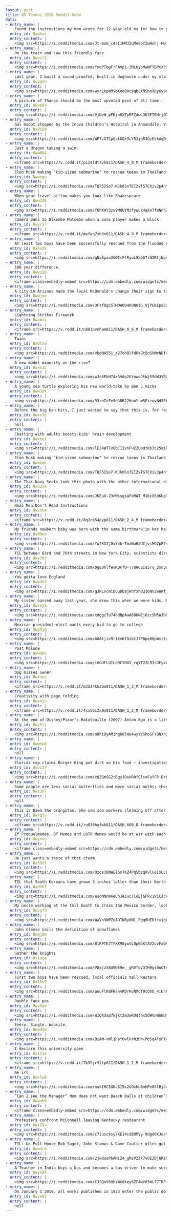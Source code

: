 ```yaml
---
layout: post
title: 09 Temmuz 2018 Reddit Debe
data:
- entry_name: |
    Found the instructions my mom wrote for 12-year-old me for how to get Doom running
  entry_id: 8wwkni
  entry_content: |
    <img src=https://i.redditmedia.com/Jt-muG_c4sI1HMJ2uMe8bYZwHuhj-HwJgreLqUGl9r0.jpg?s=715ecad75af56f18ffcedcb1f1b022a0 frameborder=0>
- entry_name: |
    On the train and saw this friendly face
  entry_id: 8wvzl1
  entry_content: |
    <img src=https://i.redditmedia.com/fmqPTbgFrFAVp1-3MLUyoMwWfTDPcXPzjZY2ROsOhDs.jpg?s=8df2adcbc5ea52b0c621b7d39ff41361 frameborder=0>
- entry_name: |
    Last year, I built a sound-proofed, built-in doghouse under my stairs, so Bucky would have a safe place to hide when he got scared. On the 4th of July, he let me know, in no uncertain terms, that I had wasted my time.
  entry_id: 8wyqsu
  entry_content: |
    <img src=https://i.redditmedia.com/wyrLkpmMVbXeoQHc9qb8XNShnXDyGySdCo_c2ktoC74.jpg?s=e74f02796e74164d3df42bd32101e488 frameborder=0>
- entry_name: |
    A picture of Thanos should be the most upvoted post of all time.
  entry_id: 8wvp8x
  entry_content: |
    <img src=https://i.redditmedia.com/VjNeW_pFKjn0XTpRFZAwL3KJET0HrjODEX0jW0AD5RQ.jpg?s=0f61e8142a294a93c5e12ad8c62b9edf frameborder=0>
- entry_name: |
    Gal Gadot stopped by the Inova Children’s Hospital in Annandale, Virginia on Friday in her Wonder Woman outfit.
  entry_id: 8x0s5d
  entry_content: |
    <img src=https://i.redditmedia.com/WP7zGTCpQctGQx3cY53jqR3QzEskAqDmkfQlpEFd-xI.jpg?s=100b955b67ef083d4324fb3b545135a1 frameborder=0>
- entry_name: |
    Just a dragon taking a swim.
  entry_id: 8ww004
  entry_content: |
    <iframe src=https://v.redd.it/p124ldt7vk811/DASH_4_8_M frameborder=0></iframe>
- entry_name: |
    Elon Musk making “kid-sized submarine” to rescue teens in Thailand cave: Construction complete in about 8 hours, the tech billionaire tweeted Saturday.
  entry_id: 8wwiqn
  entry_content: |
    <img src=https://i.redditmedia.com/TQF5ISo7-KJk0Sn7EI2vTS7CXiv2p4nYXOy9ASohf-k.jpg?s=b2911181e58e298e7967d309117f0bd1 frameborder=0>
- entry_name: |
    When your travel pillow makes you look like Shakespeare
  entry_id: 8ww148
  entry_content: |
    <img src=https://i.redditmedia.com/f6hKHY3zv9MQUYMzfyuLk4qXo7fmNnhZlJvff1jzHjA.jpg?s=139973e27ecb7f1a76e9278ddcbfdfb9 frameborder=0>
- entry_name: |
    Camera pans to Dikembe Mutombo when a Suns player makes a block.
  entry_id: 8wyr17
  entry_content: |
    <iframe src=https://v.redd.it/mefeg7sb8n811/DASH_4_8_M frameborder=0></iframe>
- entry_name: |
    At least two boys have been successfully rescued from the flooded Luang cave Sunday afternoon.
  entry_id: 8x0s5k
  entry_content: |
    <img src=https://i.redditmedia.com/gNqSpau3G0IcFfRyuLSkGSTrNIRtjNqsFWtcDGZ_6do.jpg?s=382cc9f9053a843ea1f44cfe1f21aa12 frameborder=0>
- entry_name: |
    100 year difference.
  entry_id: 8wvi5p
  entry_content: |
    <iframe class=embedly-embed src=https://cdn.embedly.com/widgets/media.html?src=https%3A%2F%2Fgfycat.com%2Fifr%2FMemorableThickAurochs&url=https%3A%2F%2Fgfycat.com%2FMemorableThickAurochs&image=https%3A%2F%2Fthumbs.gfycat.com%2FMemorableThickAurochs-size_restricted.gif&key=522baf40bd3911e08d854040d3dc5c07&type=text%2Fhtml&schema=gfycat width=360 height=360 scrolling=no frameborder=0 allow=autoplay; fullscreen allowfullscreen></iframe>
- entry_name: |
    A city in Arizona made the local McDonald's change their sign to turquoise so as to better fit in with the aesthetics of the town
  entry_id: 8wwjvo
  entry_content: |
    <img src=https://i.redditmedia.com/3FYfQgCSlMOAOO4RON0IG_VjPEKEpo23InPb91SITDI.jpg?s=ef73c277469342bb28caedbb63d1b15d frameborder=0>
- entry_name: |
    Lightning Strikes Firework
  entry_id: 8wxmts
  entry_content: |
    <iframe src=https://v.redd.it/n881pvmham811/DASH_9_6_M frameborder=0></iframe>
- entry_name: |
    Twins
  entry_id: 8x0txa
  entry_content: |
    <img src=https://i.redditmedia.com/vbpNA551_z27oh8lfdUYGt5n5kMmNDfurDyZkS4YYPU.jpg?s=c0e4ef2f12fb3cbabbf2e7b66433658d frameborder=0>
- entry_name: |
    A new model minority on the rise?
  entry_id: 8wxs1c
  entry_content: |
    <img src=https://i.redditmedia.com/wJs6EhH7Ax3Vdp2Utnwq2tWj55dW3VRCJBbXZ7ODcsw.jpg?s=40a40aaa34e47d7b4889b44011d93573 frameborder=0>
- entry_name: |
    A young sea turtle exploring his new world-take by Ben J Hicks
  entry_id: 8ww3ok
  entry_content: |
    <img src=https://i.redditmedia.com/93znZcFv5qGRR22HuoY-m5FzzovNd5PAGYDQMGUNIAI.jpg?s=fa787ca71cf5465fa9d0d9032aa7bcd3 frameborder=0>
- entry_name: |
    Before the big ban hits, I just wanted to say that this is, for real some of the most fun I've had since joining reddit
  entry_id: 8wvx3c
  entry_content: |
    null
- entry_name: |
    Chatting with adults boosts kids' brain development
  entry_id: 8wxnei
  entry_content: |
    <img src=https://i.redditmedia.com/lEJ4WTlVGbCIIvnFHZZUadtKb3c25m1hmKcPN7nA8R4.jpg?s=3a18dfee92e6140dc35539c63a29735b frameborder=0>
- entry_name: |
    Elon Musk making “kid-sized submarine” to rescue teens in Thailand cave: Construction complete in about 8 hours, the tech billionaire tweeted Saturday.
  entry_id: 8wwiok
  entry_content: |
    <img src=https://i.redditmedia.com/TQF5ISo7-KJk0Sn7EI2vTS7CXiv2p4nYXOy9ASohf-k.jpg?s=b2911181e58e298e7967d309117f0bd1 frameborder=0>
- entry_name: |
    The Thai Navy Seals took this photo with the other international divers just before starting the rescue mission.
  entry_id: 8x02vx
  entry_content: |
    <img src=https://i.redditmedia.com/JKEuX-23nWssgsaFeRWT_M16cX5dKUplkkt6uf3Fda8.jpg?s=8172b9db1204aea7f007f1bddc1c691b frameborder=0>
- entry_name: |
    Real Men Don't Read Instructions
  entry_id: 8wvhh4
  entry_content: |
    <iframe src=https://v.redd.it/8q2ca54pyp811/DASH_2_4_M frameborder=0></iframe>
- entry_name: |
    My friends newborn baby was born with the same birthmark in her hair as her mother
  entry_id: 8x00wo
  entry_content: |
    <img src=https://i.redditmedia.com/YwfKG7jDvY4b-TmxWaH2UCjvsMGZpPfsYlLCuIJCqOE.jpg?s=4d49061af73be9a23644fd2c4247f426 frameborder=0>
- entry_name: |
    TIL between 63rd and 76th streets in New York City, scientists discovered an ant species found nowhere else on earth. It has been nicknamed the “ManhattAnt.”
  entry_id: 8wy3dr
  entry_content: |
    <img src=https://i.redditmedia.com/DgE8hlfevKQFfQ-T78H6ZIs5Tv_3mn3PXlI2kBSBZI0.jpg?s=fe3927c3ca774eb9fc0ff43d910d0036 frameborder=0>
- entry_name: |
    You gotta love England
  entry_id: 8wwdh3
  entry_content: |
    <img src=https://i.redditmedia.com/gJRLvcmiDQuDbajRhYxhB316NV2wUKf_AvLw7P9-3FE.jpg?s=40496d00b742e1649e138f390aa3ff79 frameborder=0>
- entry_name: |
    My sister passed away last year, she drew this when we were kids. Miss her dearly.
  entry_id: 8wzvy5
  entry_content: |
    <img src=https://i.redditmedia.com/xdggzTu74bdNpAaA6OHNEj6zcSN5WJDGLWnASRFyTdo.jpg?s=940fae25f7c1b746c64ac716365d0540 frameborder=0>
- entry_name: |
    Mexican president-elect wants every kid to go to college
  entry_id: 8wy0jq
  entry_content: |
    <img src=https://i.redditmedia.com/AdAtjiv9rIXmKfOzbtJ7PBpe80pWsttrMTLYVycLH_4.jpg?s=fd4070b76530707d103c0c4663cccf4e frameborder=0>
- entry_name: |
    Post Malone
  entry_id: 8wwubs
  entry_content: |
    <img src=https://i.redditmedia.com/iGGUFLUILoRCYHGV_rqYT2ZL93sGFyxLIH8zS8NZKG8.png?s=ad6e5c26520d1f61d66fc8c6a8469036 frameborder=0>
- entry_name: |
    Dog misses owner
  entry_id: 8wxnnz
  entry_content: |
    <iframe src=https://v.redd.it/m3d34kk2bm811/DASH_1_2_M frameborder=0></iframe>
- entry_name: |
    Creativity with page folding
  entry_id: 8wxajn
  entry_content: |
    <iframe src=https://v.redd.it/4xs56i2x0m811/DASH_1_2_M frameborder=0></iframe>
- entry_name: |
    At the end of Disney/Pixar’s Ratatouille (2007) Anton Ego is a little bit fatter. This is especially poignant since he states, I don't like food, I love it... if I don't love it I don't swallow.
  entry_id: 8wyhlj
  entry_content: |
    <img src=https://i.redditmedia.com/o8hi8yAMihgH8lm84wyzYShoSFYDNXnZT-CydpW2gdo.jpg?s=84dce165422f09ab76c832cdea914782 frameborder=0>
- entry_name: |
  entry_id: 8wwtp8
  entry_content: |
    null
- entry_name: |
    Florida cop claims Burger King put dirt on his food — investigation reveals it was seasoning
  entry_id: 8wvi37
  entry_content: |
    <img src=https://i.redditmedia.com/xQZGmSG2tDgyJOxHR0fClsmFaYFP-BrF7VOoBovzka8.jpg?s=85aac82c4541f35ac5efc4ddcf18f8ec frameborder=0>
- entry_name: |
    Some people are less social butterflies and more social moths; they come out at night and are drawn to bright shiny things that are bad for them.
  entry_id: 8wz3vl
  entry_content: |
    null
- entry_name: |
    This is Dawn the orangutan. She saw zoo workers cleaning off after a shift. So Dawn stole a cloth and now she cleans off everyday too.
  entry_id: 8wvqjv
  entry_content: |
    <iframe src=https://v.redd.it/ru039hafwk811/DASH_600_K frameborder=0></iframe>
- entry_name: |
    If Prequelmemes, OT Memes and LOTR Memes would be at war with each other, would it look like this?
  entry_id: 8wynvu
  entry_content: |
    <iframe class=embedly-embed src=https://cdn.embedly.com/widgets/media.html?src=https%3A%2F%2Fgfycat.com%2Fifr%2FVerifiableWavyArrowana&url=https%3A%2F%2Fgfycat.com%2FVerifiableWavyArrowana&image=https%3A%2F%2Fthumbs.gfycat.com%2FVerifiableWavyArrowana-size_restricted.gif&key=2aa3c4d5f3de4f5b9120b660ad850dc9&type=text%2Fhtml&schema=gfycat width=600 height=337 scrolling=no frameborder=0 allow=autoplay; fullscreen allowfullscreen></iframe>
- entry_name: |
    He just wants a taste of that cream
  entry_id: 8x18tt
  entry_content: |
    <img src=https://i.redditmedia.com/Ozqs3ONWEl6m7KZ4PqSbzqRvlCe1xLC8v9kHgdhHJ1Q.jpg?s=963e958edd391a84511d0b8d72794f96 frameborder=0>
- entry_name: |
    TIL that South Koreans have grown 3 inches taller than their North Koreans counterparts. They are genetically the same and have been living similar lives till divide in the last century. The nutritional difference of only 50/60 years has caused this difference.
  entry_id: 8x0f6f
  entry_content: |
    <img src=https://i.redditmedia.com/usoNNnmAeLhJe1ucTiuEjGPRx1VLCJcVkTdExioQpps.jpg?s=feb545937a0666b2af42b726b2bc39e4 frameborder=0>
- entry_name: |
    My uncle working at the toll booth to cross the Mexico border, looking straight out of a Dr Pepper ad. Circa 1970.
  entry_id: 8wvyf3
  entry_content: |
    <img src=https://i.redditmedia.com/WaVn9WPZeAOTNRy0Nl_Pgq6HEDfixjqCLlM4NiCkHU0.jpg?s=cdd9d057bec473b116e4b745d5034f5a frameborder=0>
- entry_name: |
    John Cleese nails the definition of snowflakes
  entry_id: 8x0j80
  entry_content: |
    <img src=https://i.redditmedia.com/8lRPTK7fFXX98ywtL0pBGKtAV2cvFaOKra5-_EtAxdo.jpg?s=bdaef995df4eb29fff7200fc127cac52 frameborder=0>
- entry_name: |
    Gather the knights
  entry_id: 8x1ag4
  entry_content: |
    <img src=https://i.redditmedia.com/V8xjzX849NE9e__gRVfqV3TH9gs0uGTeBSWlkl4dTI0.jpg?s=ddd17487039625ff9bc83f38ba93fe30 frameborder=0>
- entry_name: |
    First two boys have been rescued, local officials tell Reuters
  entry_id: 8x10n9
  entry_content: |
    <img src=https://i.redditmedia.com/uouFlK8FKanvRDrKvNMqf0cOXb_4iUnP4eO6qHBeaiU.jpg?s=85e0af30e5d51c534eb0a40f904a04a1 frameborder=0>
- entry_name: |
    Double faux pas
  entry_id: 8wv9qe
  entry_content: |
    <img src=https://i.redditmedia.com/WIQAdap7kjkt2m3wKOdthx5OHVnWGNUm_Gpq979wbg8.jpg?s=c0d618d65474551c4bb93b51b36c1e48 frameborder=0>
- entry_name: |
    Every. Single. Website.
  entry_id: 8wwdq6
  entry_content: |
    <img src=https://i.redditmedia.com/DiAM-vNl1hpYOwlHrN3DN-Md5gAFxFTycg_w9kCYYSc.jpg?s=1c7fe15b7fc974292a80305100d3e428 frameborder=0>
- entry_name: |
    I declare this university open
  entry_id: 8x111e
  entry_content: |
    <iframe src=https://v.redd.it/7b39jr9ltp811/DASH_1_2_M frameborder=0></iframe>
- entry_name: |
    me irl
  entry_id: 8wxlw8
  entry_content: |
    <img src=https://i.redditmedia.com/mwkIHC5UKcSI5x2dOxhuBmhPe8SlBjJx-dn2XoynZcM.jpg?s=b9655c93b5ca220dfa47b6e204ba3bc9 frameborder=0>
- entry_name: |
    “Can I see the Manager” Mom does not want Beach Balls at children’s concert.
  entry_id: 8wwgb9
  entry_content: |
    <iframe class=embedly-embed src=https://cdn.embedly.com/widgets/media.html?src=https%3A%2F%2Fgfycat.com%2Fifr%2FBareLonelyInvisiblerail&url=https%3A%2F%2Fgfycat.com%2FBareLonelyInvisiblerail&image=https%3A%2F%2Fthumbs.gfycat.com%2FBareLonelyInvisiblerail-size_restricted.gif&key=2aa3c4d5f3de4f5b9120b660ad850dc9&type=text%2Fhtml&schema=gfycat width=600 height=1067 scrolling=no frameborder=0 allow=autoplay; fullscreen allowfullscreen></iframe>
- entry_name: |
    Protesters confront McConnell leaving Kentucky restaurant
  entry_id: 8wx28v
  entry_content: |
    <img src=https://i.redditmedia.com/c7iuscksy7XE14cdBUMVy-9dgdOXJesYQLE4zdb36L8.jpg?s=6d140c50df5f7869d2571cf294274426 frameborder=0>
- entry_name: |
    TIL: On Full House Bob Saget, John Stamos & Dave Coulier often got in trouble for adult humor in front of their child co-stars and got busted doing whip its off screen with 15 cans of Redi Whip while impatiently waiting for the girls to finish shooting a scene.
  entry_id: 8wwnre
  entry_content: |
    <img src=https://i.redditmedia.com/2jwduoP6ANiZ4_gMsV2Zk7vGEZDj6K1tYe98-BwsGa0.jpg?s=8dc2b6c89adb1ee986970f8f01ac6082 frameborder=0>
- entry_name: |
    A Teacher in India buys a bus and becomes a bus driver to make sure no one drops out of school
  entry_id: 8wyx8k
  entry_content: |
    <img src=https://i.redditmedia.com/CJSQoV69bzWGdkey6ZF4wV83WL77TRP-EQoOKxQMy4Y.jpg?s=2047aa8da892b4cb913ba0fd21fce365 frameborder=0>
- entry_name: |
    On January 1 2019, all works published in 1923 enter the public domain. This is the first public domain entrance of copyrighted material in 20 years. What are you excited to be recreated?
  entry_id: 8wza01
  entry_content: |
    null
---
```

